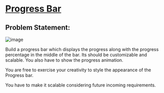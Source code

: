 # [Progress Bar](#progress-bar)

## Problem Statement:

![image](https://github.com/user-attachments/assets/e0bc08de-7537-42ed-9bd3-177c1f7c7c5f)


Build a progress bar which displays the progress along with the progress percentage in the middle of the bar. Its should be customizable and scalable. You also have to show the progress animation.

You are free to exercise your creativity to style the appearance of the Progress bar.

You have to make it scalable considering future incoming requirements.
